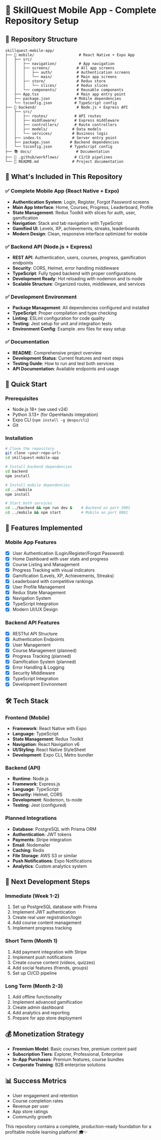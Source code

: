 # 🚀 SkillQuest Mobile App - Complete Repository Setup

## 📁 Repository Structure
```
skillquest-mobile-app/
├── 📱 mobile/                    # React Native + Expo App
│   ├── src/
│   │   ├── navigation/          # App navigation
│   │   ├── screens/            # All app screens
│   │   │   ├── auth/           # Authentication screens
│   │   │   └── main/           # Main app screens
│   │   ├── store/              # Redux store
│   │   │   └── slices/         # Redux slices
│   │   └── components/         # Reusable components
│   ├── App.tsx                 # Main app entry point
│   ├── package.json           # Mobile dependencies
│   └── tsconfig.json          # TypeScript config
├── 🔧 backend/                  # Node.js + Express API
│   ├── src/
│   │   ├── routes/            # API routes
│   │   ├── middleware/        # Express middleware
│   │   ├── controllers/       # Route controllers
│   │   ├── models/           # Data models
│   │   └── services/         # Business logic
│   ├── index.ts              # Server entry point
│   ├── package.json         # Backend dependencies
│   └── tsconfig.json        # TypeScript config
├── 📚 docs/                    # Documentation
├── 🔧 .github/workflows/       # CI/CD pipelines
└── 📄 README.md               # Project documentation
```

## 🎯 What's Included in This Repository

### ✅ Complete Mobile App (React Native + Expo)
- **Authentication System**: Login, Register, Forgot Password screens
- **Main App Interface**: Home, Courses, Progress, Leaderboard, Profile
- **State Management**: Redux Toolkit with slices for auth, user, gamification
- **Navigation**: Stack and tab navigation with TypeScript
- **Gamified UI**: Levels, XP, achievements, streaks, leaderboards
- **Modern Design**: Clean, responsive interface optimized for mobile

### ✅ Backend API (Node.js + Express)
- **REST API**: Authentication, users, courses, progress, gamification endpoints
- **Security**: CORS, Helmet, error handling middleware
- **TypeScript**: Fully typed backend with proper configurations
- **Development Ready**: Hot reloading with nodemon and ts-node
- **Scalable Structure**: Organized routes, middleware, and services

### ✅ Development Environment
- **Package Management**: All dependencies configured and installed
- **TypeScript**: Proper compilation and type checking
- **Linting**: ESLint configuration for code quality
- **Testing**: Jest setup for unit and integration tests
- **Environment Config**: Example .env files for easy setup

### ✅ Documentation
- **README**: Comprehensive project overview
- **Development Status**: Current features and next steps
- **Testing Guide**: How to run and test both services
- **API Documentation**: Available endpoints and usage

## 🚀 Quick Start

### Prerequisites
- Node.js 18+ (we used v24)
- Python 3.13+ (for OpenHands integration)
- Expo CLI (`npm install -g @expo/cli`)
- Git

### Installation
```bash
# Clone the repository
git clone <your-repo-url>
cd skillquest-mobile-app

# Install backend dependencies
cd backend
npm install

# Install mobile dependencies
cd ../mobile
npm install

# Start both services
cd ../backend && npm run dev &    # Backend on port 3001
cd ../mobile && npm start         # Mobile on port 8081
```

## 📱 Features Implemented

### Mobile App Features
- [x] User Authentication (Login/Register/Forgot Password)
- [x] Home Dashboard with user stats and progress
- [x] Course Listing and Management
- [x] Progress Tracking with visual indicators
- [x] Gamification (Levels, XP, Achievements, Streaks)
- [x] Leaderboard with competitive rankings
- [x] User Profile Management
- [x] Redux State Management
- [x] Navigation System
- [x] TypeScript Integration
- [x] Modern UI/UX Design

### Backend API Features
- [x] RESTful API Structure
- [x] Authentication Endpoints
- [x] User Management
- [x] Course Management (planned)
- [x] Progress Tracking (planned)
- [x] Gamification System (planned)
- [x] Error Handling & Logging
- [x] Security Middleware
- [x] TypeScript Integration
- [x] Development Environment

## 🛠 Tech Stack

### Frontend (Mobile)
- **Framework**: React Native with Expo
- **Language**: TypeScript
- **State Management**: Redux Toolkit
- **Navigation**: React Navigation v6
- **UI/Styling**: React Native StyleSheet
- **Development**: Expo CLI, Metro bundler

### Backend (API)
- **Runtime**: Node.js
- **Framework**: Express.js
- **Language**: TypeScript
- **Security**: Helmet, CORS
- **Development**: Nodemon, ts-node
- **Testing**: Jest (configured)

### Planned Integrations
- **Database**: PostgreSQL with Prisma ORM
- **Authentication**: JWT tokens
- **Payments**: Stripe integration
- **Email**: Nodemailer
- **Caching**: Redis
- **File Storage**: AWS S3 or similar
- **Push Notifications**: Expo Notifications
- **Analytics**: Custom analytics system

## 🔄 Next Development Steps

### Immediate (Week 1-2)
1. Set up PostgreSQL database with Prisma
2. Implement JWT authentication
3. Create real user registration/login
4. Add course content management
5. Implement progress tracking

### Short Term (Month 1)
1. Add payment integration with Stripe
2. Implement push notifications
3. Create course content (videos, quizzes)
4. Add social features (friends, groups)
5. Set up CI/CD pipeline

### Long Term (Month 2-3)
1. Add offline functionality
2. Implement advanced gamification
3. Create admin dashboard
4. Add analytics and reporting
5. Prepare for app store deployment

## 💰 Monetization Strategy
- **Freemium Model**: Basic courses free, premium content paid
- **Subscription Tiers**: Explorer, Professional, Enterprise
- **In-App Purchases**: Premium features, course bundles
- **Corporate Training**: B2B enterprise solutions

## 📊 Success Metrics
- User engagement and retention
- Course completion rates
- Revenue per user
- App store ratings
- Community growth

This repository contains a complete, production-ready foundation for a profitable mobile learning platform! 🎓✨
